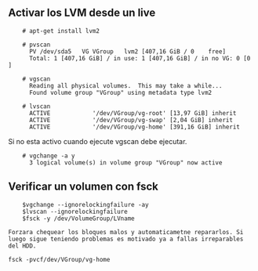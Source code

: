 ## Activar los LVM desde un live

```
	# apt-get install lvm2
```

```
	# pvscan 
	  PV /dev/sda5   VG VGroup   lvm2 [407,16 GiB / 0    free]
	  Total: 1 [407,16 GiB] / in use: 1 [407,16 GiB] / in no VG: 0 [0   ]

	# vgscan 
	  Reading all physical volumes.  This may take a while...
	  Found volume group "VGroup" using metadata type lvm2

	# lvscan 
	  ACTIVE            '/dev/VGroup/vg-root' [13,97 GiB] inherit
	  ACTIVE            '/dev/VGroup/vg-swap' [2,04 GiB] inherit
	  ACTIVE            '/dev/VGroup/vg-home' [391,16 GiB] inherit
```

Si no esta activo cuando ejecute vgscan debe ejecutar.

```
	# vgchange -a y
	  3 logical volume(s) in volume group "VGroup" now active

```

## Verificar un volumen con fsck

```
	$vgchange --ignorelockingfailure -ay
	$lvscan --ignorelockingfailure
	$fsck -y /dev/VolumeGroup/LVname

Forzara chequear los bloques malos y automaticametne repararlos. Si luego sigue teniendo problemas es motivado ya a fallas irreparables del HDD.

```
	fsck -pvcf/dev/VGroup/vg-home
